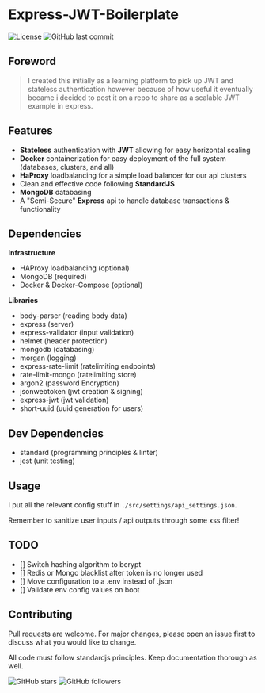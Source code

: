 # Express-JWT-Boilerplate
 [![License](https://img.shields.io/badge/license-MIT-green)](https://github.com/GagePielsticker/Express-JWT-Boilerplate/blob/master/LICENSE.md) 
 ![GitHub last commit](https://img.shields.io/github/last-commit/gagepielsticker/Express-JWT-Boilerplate) 

## Foreword

> I created this initially as a learning platform to pick up JWT and stateless authentication however because of how useful it eventually became i decided to post it on a repo to share as a scalable JWT example in express.

## Features

- **Stateless** authentication with **JWT** allowing for easy horizontal scaling
- **Docker** containerization for easy deployment of the full system (databases, clusters, and all)
- **HaProxy** loadbalancing for a simple load balancer for our api clusters
- Clean and effective code following **StandardJS**
- **MongoDB** databasing
- A "Semi-Secure" **Express** api to handle database transactions & functionality

## Dependencies

**Infrastructure**
- HAProxy loadbalancing (optional)
- MongoDB (required)
- Docker & Docker-Compose (optional)

**Libraries**
- body-parser (reading body data)
- express (server)
- express-validator (input validation)
- helmet (header protection)
- mongodb (databasing)
- morgan (logging)
- express-rate-limit (ratelimiting endpoints)
- rate-limit-mongo (ratelimiting store)
- argon2 (password Encryption)
- jsonwebtoken (jwt creation & signing)
- express-jwt (jwt validation)
- short-uuid (uuid generation for users)

## Dev Dependencies
- standard (programming principles & linter)
- jest (unit testing)

## Usage
I put all the relevant config stuff in `./src/settings/api_settings.json`.

Remember to sanitize user inputs / api outputs through some xss filter!

## TODO
- [] Switch hashing algorithm to bcrypt
- [] Redis or Mongo blacklist after token is no longer used
- [] Move configuration to a .env instead of .json
- [] Validate env config values on boot

## Contributing
Pull requests are welcome. For major changes, please open an issue first to discuss what you would like to change.

All code must follow standardjs principles. Keep documentation thorough as well.

![GitHub stars](https://img.shields.io/github/stars/gagepielsticker/Express-JWT-Boilerplate?style=social)
![GitHub followers](https://img.shields.io/github/followers/gagepielsticker?style=social)

